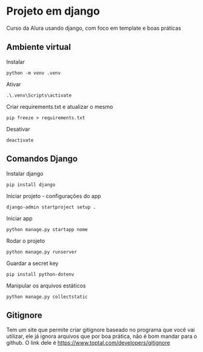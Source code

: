 # Projeto em django
Curso da Alura usando django, com foco em template e boas práticas

## Ambiente virtual

Instalar
```
python -m venv .venv
```

Ativar
```
.\.venv\Scripts\activate
```

Criar requirements.txt e atualizar o mesmo
```
pip freeze > requirements.txt
```

Desativar
```
deactivate
```

## Comandos Django
Instalar django
```
pip install django
```

Iniciar projeto - configurações do app
```
django-admin startproject setup .
```

Iniciar app
```
python manage.py startapp nome
```

Rodar o projeto
```
python manage.py runserver
```

Guardar a secret key
```
pip install python-dotenv
```

Manipular os arquivos estáticos
```
python manage.py collectstatic
```

## Gitignore

Tem um site que permite criar gitignore baseado no programa que você vai utilizar, ele já ignora arquivos que por boa prática, não é bom mandar para o github. O link dele é https://www.toptal.com/developers/gitignore

